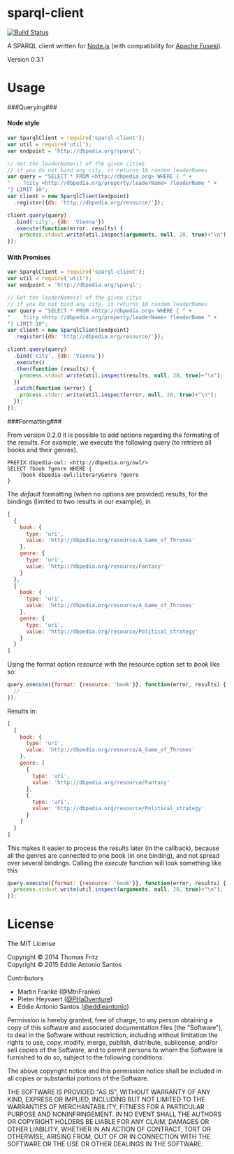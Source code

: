 sparql-client
=============

[![Build Status](https://travis-ci.org/eddieantonio/node-sparql-client.svg?branch=v0.3.0)](https://travis-ci.org/eddieantonio/node-sparql-client)

A SPARQL client written for [Node.js](http://nodejs.org/) (with compatibility for [Apache Fuseki](http://jena.apache.org/documentation/serving_data/)).

Version 0.3.1

Usage
=====

###Querying###

#### Node style

```javascript
var SparqlClient = require('sparql-client');
var util = require('util');
var endpoint = 'http://dbpedia.org/sparql';

// Get the leaderName(s) of the given cities
// if you do not bind any city, it returns 10 random leaderNames
var query = "SELECT * FROM <http://dbpedia.org> WHERE { " +
"    ?city <http://dbpedia.org/property/leaderName> ?leaderName " +
"} LIMIT 10";
var client = new SparqlClient(endpoint)
  .register({db: 'http://dbpedia.org/resource/'});

client.query(query)
  .bind('city', {db: 'Vienna'})
  .execute(function(error, results) {
    process.stdout.write(util.inspect(arguments, null, 20, true)+"\n");
});
```

#### With Promises

```javascript
var SparqlClient = require('sparql-client');
var util = require('util');
var endpoint = 'http://dbpedia.org/sparql';

// Get the leaderName(s) of the given citys
// if you do not bind any city, it returns 10 random leaderNames
var query = "SELECT * FROM <http://dbpedia.org> WHERE { " +
"    ?city <http://dbpedia.org/property/leaderName> ?leaderName " +
"} LIMIT 10";
var client = new SparqlClient(endpoint)
  .register({db: 'http://dbpedia.org/resource/'});

client.query(query)
  .bind('city', {db: 'Vienna'})
  .execute()
  .then(function (results) {
    process.stdout.write(util.inspect(results, null, 20, true)+"\n");
  })
  .catch(function (error) {
    process.stderr.write(util.inspect(error, null, 20, true)+"\n");
  });
});
```

###Formatting###

From version 0.2.0 it is possible to add options regarding the formating of the results.
For example, we execute the following query (to retrieve all books and their genres).

```sparql
PREFIX dbpedia-owl: <http://dbpedia.org/owl/>
SELECT ?book ?genre WHERE {
    ?book dbpedia-owl:literaryGenre ?genre
}
```
The *default* formatting (when no options are provided) results, for the bindings (limited to two results in our example), in

```javascript
[
  {
    book: {
      type: 'uri',
      value: 'http://dbpedia.org/resource/A_Game_of_Thrones'
    },
    genre: {
      type: 'uri',
      value: 'http://dbpedia.org/resource/Fantasy'
    }
  },
  {
    book: {
      type: 'uri',
      value: 'http://dbpedia.org/resource/A_Game_of_Thrones'
    },
    genre: {
      type: 'uri',
      value: 'http://dbpedia.org/resource/Political_strategy'
    }
  }
]
```

Using the format option *resource* with the resource option set to
*book* like so:

```javascript
query.execute({format: {resource: 'book'}}, function(error, results) {
  // ...
});
```

Results in:

```javascript
[
  {
    book: {
      type: 'uri',
      value: 'http://dbpedia.org/resource/A_Game_of_Thrones'
    },
    genre: [
      {
        type: 'uri',
        value: 'http://dbpedia.org/resource/Fantasy'
      },
      {
        type: 'uri',
        value: 'http://dbpedia.org/resource/Political_strategy'
      }
    ]
  }
]
```

This makes it easier to process the results later (in the callback), because all the genres are connected to one book (in one binding), and not spread over several bindings.
Calling the *execute* function will look something like this

```javascript
query.execute({format: {resource: 'book'}}, function(error, results) {
  process.stdout.write(util.inspect(arguments, null, 20, true)+"\n");
});
```

License
=======
The MIT License

Copyright © 2014 Thomas Fritz
</br>Copyright © 2015 Eddie Antonio Santos

Contributors

- Martin Franke (@MtnFranke)
- Pieter Heyvaert ([@PHaDventure](https://twitter.com/PHaDventure))
- Eddie Antonio Santos ([@eddieantonio](http://eddieantonio.ca/))

Permission is hereby granted, free of charge, to any person obtaining
a copy of this software and associated documentation files (the
"Software"), to deal in the Software without restriction, including
without limitation the rights to use, copy, modify, merge, publish,
distribute, sublicense, and/or sell copies of the Software, and to
permit persons to whom the Software is furnished to do so, subject to
the following conditions:

The above copyright notice and this permission notice shall be
included in all copies or substantial portions of the Software.

THE SOFTWARE IS PROVIDED "AS IS", WITHOUT WARRANTY OF ANY KIND,
EXPRESS OR IMPLIED, INCLUDING BUT NOT LIMITED TO THE WARRANTIES OF
MERCHANTABILITY, FITNESS FOR A PARTICULAR PURPOSE AND
NONINFRINGEMENT. IN NO EVENT SHALL THE AUTHORS OR COPYRIGHT HOLDERS BE
LIABLE FOR ANY CLAIM, DAMAGES OR OTHER LIABILITY, WHETHER IN AN ACTION
OF CONTRACT, TORT OR OTHERWISE, ARISING FROM, OUT OF OR IN CONNECTION
WITH THE SOFTWARE OR THE USE OR OTHER DEALINGS IN THE SOFTWARE.
